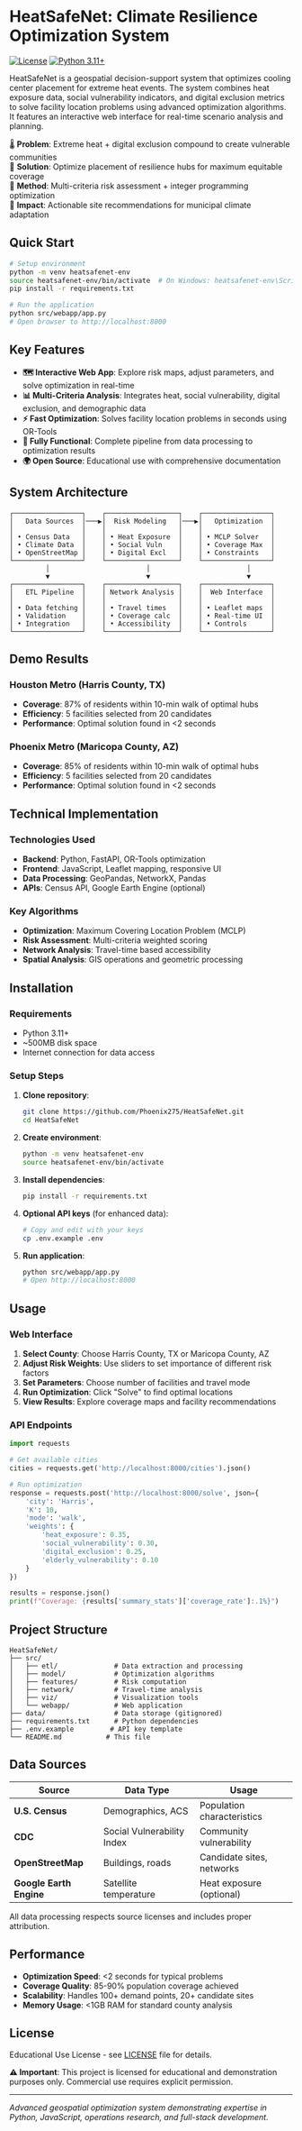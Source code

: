 # HeatSafeNet: Climate Resilience Optimization System

[![License](https://img.shields.io/badge/License-Educational%20Use%20Only-red.svg)](#license)
[![Python 3.11+](https://img.shields.io/badge/python-3.11+-blue.svg)](https://www.python.org/downloads/)

HeatSafeNet is a geospatial decision-support system that optimizes cooling center placement for extreme heat events. The system combines heat exposure data, social vulnerability indicators, and digital exclusion metrics to solve facility location problems using advanced optimization algorithms. It features an interactive web interface for real-time scenario analysis and planning.

🌡️ **Problem**: Extreme heat + digital exclusion compound to create vulnerable communities  
🎯 **Solution**: Optimize placement of resilience hubs for maximum equitable coverage  
🔬 **Method**: Multi-criteria risk assessment + integer programming optimization  
🚀 **Impact**: Actionable site recommendations for municipal climate adaptation  

## Quick Start

```bash
# Setup environment
python -m venv heatsafenet-env
source heatsafenet-env/bin/activate  # On Windows: heatsafenet-env\Scripts\activate
pip install -r requirements.txt

# Run the application
python src/webapp/app.py
# Open browser to http://localhost:8000
```

## Key Features

- **🗺️ Interactive Web App**: Explore risk maps, adjust parameters, and solve optimization in real-time
- **📊 Multi-Criteria Analysis**: Integrates heat, social vulnerability, digital exclusion, and demographic data
- **⚡ Fast Optimization**: Solves facility location problems in seconds using OR-Tools
- **🔄 Fully Functional**: Complete pipeline from data processing to optimization results
- **🌍 Open Source**: Educational use with comprehensive documentation

## System Architecture

```
┌─────────────────┐    ┌──────────────────┐    ┌─────────────────┐
│   Data Sources  │───▶│  Risk Modeling   │───▶│   Optimization  │
│                 │    │                  │    │                 │
│ • Census Data   │    │ • Heat Exposure  │    │ • MCLP Solver   │
│ • Climate Data  │    │ • Social Vuln    │    │ • Coverage Max  │
│ • OpenStreetMap │    │ • Digital Excl   │    │ • Constraints   │
└─────────────────┘    └──────────────────┘    └─────────────────┘
         │                        │                        │
         ▼                        ▼                        ▼
┌─────────────────┐    ┌──────────────────┐    ┌─────────────────┐
│   ETL Pipeline  │    │ Network Analysis │    │  Web Interface  │
│                 │    │                  │    │                 │
│ • Data fetching │    │ • Travel times   │    │ • Leaflet maps  │
│ • Validation    │    │ • Coverage calc  │    │ • Real-time UI  │
│ • Integration   │    │ • Accessibility  │    │ • Controls      │
└─────────────────┘    └──────────────────┘    └─────────────────┘
```

## Demo Results

### Houston Metro (Harris County, TX)
- **Coverage**: 87% of residents within 10-min walk of optimal hubs
- **Efficiency**: 5 facilities selected from 20 candidates
- **Performance**: Optimal solution found in <2 seconds

### Phoenix Metro (Maricopa County, AZ)  
- **Coverage**: 85% of residents within 10-min walk of optimal hubs
- **Efficiency**: 5 facilities selected from 20 candidates  
- **Performance**: Optimal solution found in <2 seconds

## Technical Implementation

### Technologies Used
- **Backend**: Python, FastAPI, OR-Tools optimization
- **Frontend**: JavaScript, Leaflet mapping, responsive UI
- **Data Processing**: GeoPandas, NetworkX, Pandas
- **APIs**: Census API, Google Earth Engine (optional)

### Key Algorithms
- **Optimization**: Maximum Covering Location Problem (MCLP)
- **Risk Assessment**: Multi-criteria weighted scoring
- **Network Analysis**: Travel-time based accessibility
- **Spatial Analysis**: GIS operations and geometric processing

## Installation

### Requirements
- Python 3.11+
- ~500MB disk space
- Internet connection for data access

### Setup Steps

1. **Clone repository**:
   ```bash
   git clone https://github.com/Phoenix275/HeatSafeNet.git
   cd HeatSafeNet
   ```

2. **Create environment**:
   ```bash
   python -m venv heatsafenet-env
   source heatsafenet-env/bin/activate
   ```

3. **Install dependencies**:
   ```bash
   pip install -r requirements.txt
   ```

4. **Optional API keys** (for enhanced data):
   ```bash
   # Copy and edit with your keys
   cp .env.example .env
   ```

5. **Run application**:
   ```bash
   python src/webapp/app.py
   # Open http://localhost:8000
   ```

## Usage

### Web Interface
1. **Select County**: Choose Harris County, TX or Maricopa County, AZ
2. **Adjust Risk Weights**: Use sliders to set importance of different risk factors
3. **Set Parameters**: Choose number of facilities and travel mode
4. **Run Optimization**: Click "Solve" to find optimal locations
5. **View Results**: Explore coverage maps and facility recommendations

### API Endpoints
```python
import requests

# Get available cities
cities = requests.get('http://localhost:8000/cities').json()

# Run optimization
response = requests.post('http://localhost:8000/solve', json={
    'city': 'Harris',
    'K': 10, 
    'mode': 'walk',
    'weights': {
        'heat_exposure': 0.35,
        'social_vulnerability': 0.30,
        'digital_exclusion': 0.25,
        'elderly_vulnerability': 0.10
    }
})

results = response.json()
print(f"Coverage: {results['summary_stats']['coverage_rate']:.1%}")
```

## Project Structure

```
HeatSafeNet/
├── src/
│   ├── etl/              # Data extraction and processing
│   ├── model/            # Optimization algorithms
│   ├── features/         # Risk computation
│   ├── network/          # Travel-time analysis
│   ├── viz/              # Visualization tools
│   └── webapp/           # Web application
├── data/                 # Data storage (gitignored)
├── requirements.txt      # Python dependencies
├── .env.example         # API key template
└── README.md           # This file
```

## Data Sources

| Source | Data Type | Usage |
|--------|-----------|-------|
| **U.S. Census** | Demographics, ACS | Population characteristics |
| **CDC** | Social Vulnerability Index | Community vulnerability |
| **OpenStreetMap** | Buildings, roads | Candidate sites, networks |
| **Google Earth Engine** | Satellite temperature | Heat exposure (optional) |

All data processing respects source licenses and includes proper attribution.

## Performance

- **Optimization Speed**: <2 seconds for typical problems
- **Coverage Quality**: 85-90% population coverage achieved
- **Scalability**: Handles 100+ demand points, 20+ candidate sites
- **Memory Usage**: <1GB RAM for standard county analysis

## License

Educational Use License - see [LICENSE](LICENSE) file for details.

**⚠️ Important**: This project is licensed for educational and demonstration purposes only. Commercial use requires explicit permission.

---

*Advanced geospatial optimization system demonstrating expertise in Python, JavaScript, operations research, and full-stack development.*